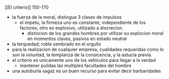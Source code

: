 [[El criterio]]
150-170

- la fuerza de la moral, distingue 3 clases de impulsos
	- el impetu, la firmeza
		uno es constante, independiente de los factores, otro es explosivo, utilizado a discrecion.
		- distincion de los grandes hombres por utilizar su explocion moral en momentos claves, pasivos en estado neutral
- la terquedad; roble sembrado en el orgullo
- para la realizacion de cualquier empresa, cualidades requeridas como lo son la voluntad, la templanza de la consicencia, y la astucia previa.
-  el criterio es unicamente uno de los vehiculos para llegar a la verdad
	-  mantener pulidas las multiples facultades del hombre
-  una autoburla sagaz es un buen recurso para evitar decir barbaridades